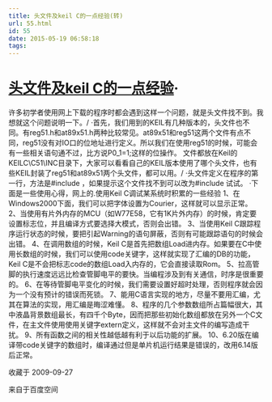 ```yaml
---
title: 头文件及keil C的一点经验(转)
url: 55.html
id: 55
date: 2015-05-19 06:58:18
tags:
---
```


[头文件及keil C的一点经验](http://hi.baidu.com/fc/editor/fckeditor.html?InstanceName=spBlogText&v=3.1&Toolbar=Default&v=3.1.html#)·
==========================================================================================================================

许多初学者使用网上下载的程序时都会遇到这样一个问题，就是头文件找不到。我想就这个问题说明一下。/ ·首先，我们用到的KEIL有几种版本的，头文件也不同。有reg51.h和at89x51.h两种比较常见。at89x51和reg51这两个文件有点不同，reg51没有对IO口的位地址进行定义。所以我们在使用reg51的时候，可能会有一些相关语句通不过，比方说P0_1=1;这样的位操作。 文件都放在Keil的KEILC\\C51\\INC目录下，大家可以看看自己的KEIL版本使用了哪个头文件，也有些KEIL封装了reg51和at89x51两个头文件，都可以用。/ ·头文件定义在程序的第一行，方法是#include ，如果提示这个文件找不到可以改为#include 试试。 ·下面是一些使用心得，网上的.使用Keil C调试某系统时积累的一些经验 1、在Windows2000下面，我们可以把字体设置为Courier，这样就可以显示正常。 2、当使用有片外内存的MCU（如W77E58，它有1K片外内存）的时候，肯定要设置标志位，并且编译方式要选择大模式，否则会出错。 3、当使用Keil C跟踪程序运行状态的时候，要把引起Warning的语句屏蔽，否则有可能跟踪语句的时候会出错。 4、在调用数组的时候，Keil C是首先把数组Load进内存。如果要在C中使用长数组的时候，我们可以使用code关键字，这样就实现了汇编的DB的功能，Keil C是不会把标志code的数组Load入内存的，它会直接读取Rom。 5、拉高管脚的执行速度远远比检查管脚电平的要快。当编程涉及到有关通信，时序是很重要的。 6、在等待管脚电平变化的时候，我们需要设置好超时处理，否则程序就会因为一个没有预计的错误而死锁。 7、能用C语言实现的地方，尽量不要用汇编，尤其在算法的实现，用汇编是晦涩难懂。 8、程序的几个参数数组所占篇幅很大，其中液晶背景数组最长，有四千个Byte，因而把那些初始化数组都放在另外一个C文件，在主文件使用使用关键字extern定义，这样就不会对主文件的编写造成干扰。 9、所有函数之间的相关性越低越有利于以后功能的扩展。 10、6.20版在编译带code关键字的数组时，编译通过但是单片机运行结果是错误的，改用6.14版后正常。

收藏于 2009-09-27

来自于百度空间